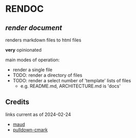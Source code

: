 # RENDOC 
## *render document*
renders markdown files to html files

**very** opinionated

main modes of operation:
- render a single file
- TODO: render a directory of files
- TODO: render a select number of 'template' lists of files
    - e.g. README.md, ARCHITECTURE.md is 'docs'

## Credits
links current as of 2024-02-24
- [maud](https://maud.lambda.xyz/)
- [pulldown-cmark](https://crates.io/crates/pulldown-cmark)

